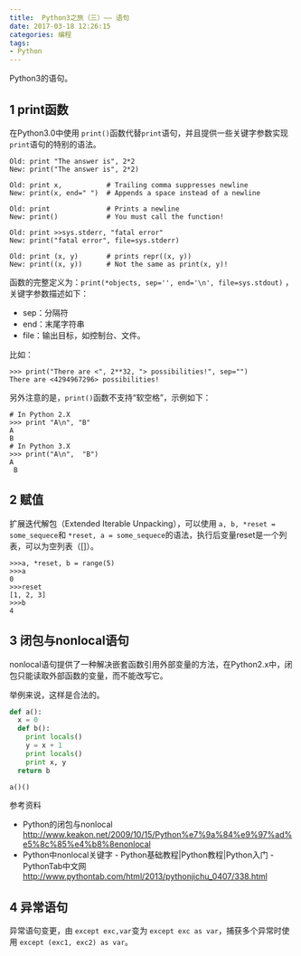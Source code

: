 ```yaml
---
title:  Python3之旅（三）—— 语句
date: 2017-03-18 12:26:15
categories: 编程
tags:
- Python
---
```


Python3的语句。

<!-- more -->

## 1 print函数

在Python3.0中使用 `print()`函数代替`print`语句，并且提供一些关键字参数实现`print`语句的特别的语法。

```
Old: print "The answer is", 2*2
New: print("The answer is", 2*2)

Old: print x,           # Trailing comma suppresses newline
New: print(x, end=" ")  # Appends a space instead of a newline

Old: print              # Prints a newline
New: print()            # You must call the function!

Old: print >>sys.stderr, "fatal error"
New: print("fatal error", file=sys.stderr)

Old: print (x, y)       # prints repr((x, y))
New: print((x, y))      # Not the same as print(x, y)!
```
函数的完整定义为：`print(*objects, sep='', end='\n', file=sys.stdout)` ，关键字参数描述如下：
- sep：分隔符
- end：末尾字符串
- file：输出目标，如控制台、文件。

比如：
```
>>> print("There are <", 2**32, "> possibilities!", sep="")
There are <4294967296> possibilities!
```
另外注意的是，`print()`函数不支持“软空格”，示例如下：
```
# In Python 2.X
>>> print "A\n", "B"
A
B
# In Python 3.X
>>> print("A\n",  "B")
A
 B
```

## 2 赋值

扩展迭代解包（Extended Iterable Unpacking），可以使用 `a, b, *reset = some_sequece`和 `*reset, a = some_sequece`的语法，执行后变量reset是一个列表，可以为空列表（[]）。

```
>>>a, *reset, b = range(5)
>>>a
0
>>>reset
[1, 2, 3]
>>>b
4
```

## 3 闭包与nonlocal语句

nonlocal语句提供了一种解决嵌套函数引用外部变量的方法，在Python2.x中，闭包只能读取外部函数的变量，而不能改写它。

举例来说，这样是合法的。

```python
def a():
  x = 0
  def b():
    print locals()
    y = x + 1
    print locals()
    print x, y
  return b

a()()
```
参考资料

- Python的闭包与nonlocal
http://www.keakon.net/2009/10/15/Python%e7%9a%84%e9%97%ad%e5%8c%85%e4%b8%8enonlocal
- Python中nonlocal关键字 - Python基础教程|Python教程|Python入门 - PythonTab中文网
http://www.pythontab.com/html/2013/pythonjichu_0407/338.html

## 4 异常语句

异常语句变更，由 `except exc,var`变为 `except exc as var`，捕获多个异常时使用 `except (exc1, exc2) as var`。

